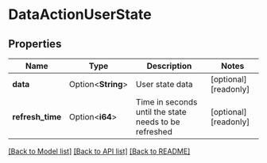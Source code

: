 # DataActionUserState

## Properties

Name | Type | Description | Notes
------------ | ------------- | ------------- | -------------
**data** | Option<**String**> | User state data | [optional][readonly]
**refresh_time** | Option<**i64**> | Time in seconds until the state needs to be refreshed | [optional][readonly]

[[Back to Model list]](../README.md#documentation-for-models) [[Back to API list]](../README.md#documentation-for-api-endpoints) [[Back to README]](../README.md)


